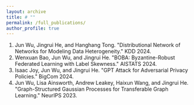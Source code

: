 ```yaml
---
layout: archive
title: # ""
permalink: /full_publications/
author_profile: true
---
```


1. Jun Wu, Jingrui He, and Hanghang Tong. "Distributional Network of Networks for Modeling Data Heterogeneity." KDD 2024.
1. Wenxuan Bao, Jun Wu, and Jingrui He. "BOBA: Byzantine-Robust Federated Learning with Label Skewness." AISTATS 2024.
1. Isaac Joy, Jun Wu, and Jingrui He. "GPT Attack for Adversarial Privacy Policies." BigCom 2024.
1. Jun Wu, Lisa Ainsworth, Andrew Leakey, Haixun Wang, and Jingrui He. "Graph-Structured Gaussian Processes for Transferable Graph Learning." NeurIPS 2023.
